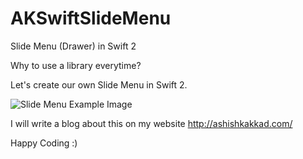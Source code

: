 # AKSwiftSlideMenu
Slide Menu (Drawer) in Swift 2

Why to use a library everytime?

Let's create our own Slide Menu in Swift 2.

![Slide Menu Example Image](https://cloud.githubusercontent.com/assets/6905345/10064646/38a9e4c0-6298-11e5-925a-7146527d85b4.png)

I will write a blog about this on my website http://ashishkakkad.com/

Happy Coding :)
